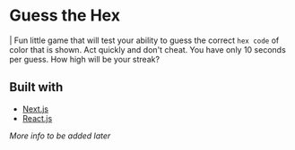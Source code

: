 # Guess the Hex

| Fun little game that will test your ability to guess the correct `hex code` of color that is shown. Act quickly and don't cheat. You have only 10 seconds per guess. How high will be your streak?

## Built with

- [Next.js]()
- [React.js]()

_More info to be added later_
